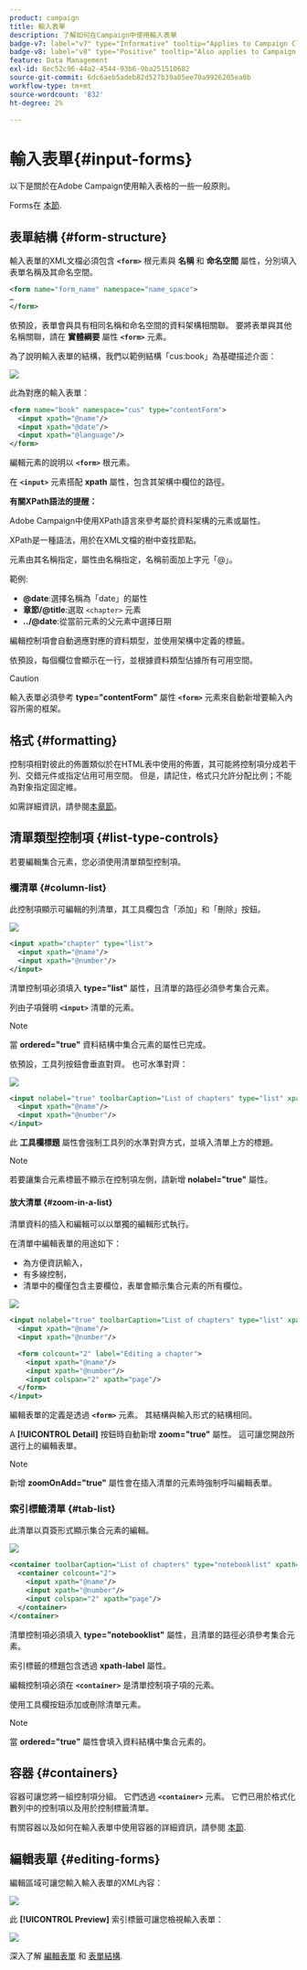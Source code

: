 ```yaml
---
product: campaign
title: 輸入表單
description: 了解如何在Campaign中使用輸入表單
badge-v7: label="v7" type="Informative" tooltip="Applies to Campaign Classic v7"
badge-v8: label="v8" type="Positive" tooltip="Also applies to Campaign v8"
feature: Data Management
exl-id: 8ec52c96-44a2-4544-93b6-9ba251510682
source-git-commit: 6dc6aeb5adeb82d527b39a05ee70a9926205ea0b
workflow-type: tm+mt
source-wordcount: '832'
ht-degree: 2%

---
```


# 輸入表單{#input-forms}



以下是關於在Adobe Campaign使用輸入表格的一些一般原則。

Forms在 [本節](../../configuration/using/identifying-a-form.md).

## 表單結構 {#form-structure}

輸入表單的XML文檔必須包含 **`<form>`** 根元素與 **名稱** 和 **命名空間** 屬性，分別填入表單名稱及其命名空間。

```xml
<form name="form_name" namespace="name_space">
…
</form>
```

依預設，表單會與具有相同名稱和命名空間的資料架構相關聯。 要將表單與其他名稱關聯，請在 **實體綱要** 屬性 **`<form>`** 元素。

為了說明輸入表單的結構，我們以範例結構「cus:book」為基礎描述介面：

![](assets/d_ncs_content_form1.png)

此為對應的輸入表單：

```xml
<form name="book" namespace="cus" type="contentForm">
  <input xpath="@name"/>
  <input xpath="@date"/>
  <input xpath="@language"/>
</form>
```

編輯元素的說明以 **`<form>`** 根元素。

在 **`<input>`** 元素搭配 **xpath** 屬性，包含其架構中欄位的路徑。

**有關XPath語法的提醒：**

Adobe Campaign中使用XPath語言來參考屬於資料架構的元素或屬性。

XPath是一種語法，用於在XML文檔的樹中查找節點。

元素由其名稱指定，屬性由名稱指定，名稱前面加上字元「@」。

範例:

* **@date**:選擇名稱為「date」的屬性
* **章節/@title**:選取 `<chapter>` 元素
* **../@date**:從當前元素的父元素中選擇日期

編輯控制項會自動適應對應的資料類型，並使用架構中定義的標籤。

依預設，每個欄位會顯示在一行，並根據資料類型佔據所有可用空間。

>[!CAUTION]
>
>輸入表單必須參考 **type=&quot;contentForm&quot;** 屬性 **`<form>`** 元素來自動新增要輸入內容所需的框架。

## 格式 {#formatting}

控制項相對彼此的佈置類似於在HTML表中使用的佈置，其可能將控制項分成若干列、交錯元件或指定佔用可用空間。 但是，請記住，格式只允許分配比例；不能為對象指定固定維。

如需詳細資訊，請參閱[本章節](../../configuration/using/form-structure.md#formatting)。

## 清單類型控制項 {#list-type-controls}

若要編輯集合元素，您必須使用清單類型控制項。

### 欄清單 {#column-list}

此控制項顯示可編輯的列清單，其工具欄包含「添加」和「刪除」按鈕。

![](assets/d_ncs_content_form4.png)

```xml
<input xpath="chapter" type="list">
  <input xpath="@name"/>
  <input xpath="@number"/>
</input>
```

清單控制項必須填入 **type=&quot;list&quot;** 屬性，且清單的路徑必須參考集合元素。

列由子項聲明 **`<input>`** 清單的元素。

>[!NOTE]
>
>當 **ordered=&quot;true&quot;** 資料結構中集合元素的屬性已完成。

依預設，工具列按鈕會垂直對齊。 也可水準對齊：

![](assets/d_ncs_content_form5.png)

```xml
<input nolabel="true" toolbarCaption="List of chapters" type="list" xpath="chapter">
  <input xpath="@name"/>
  <input xpath="@number"/>
</input>
```

此 **工具欄標題** 屬性會強制工具列的水準對齊方式，並填入清單上方的標題。

>[!NOTE]
>
>若要讓集合元素標籤不顯示在控制項左側，請新增 **nolabel=&quot;true&quot;** 屬性。

#### 放大清單 {#zoom-in-a-list}

清單資料的插入和編輯可以以單獨的編輯形式執行。

在清單中編輯表單的用途如下：

* 為方便資訊輸入，
* 有多線控制，
* 清單中的欄僅包含主要欄位，表單會顯示集合元素的所有欄位。

![](assets/d_ncs_content_form7.png)

```xml
<input nolabel="true" toolbarCaption="List of chapters" type="list" xpath="chapter" zoom="true" zoomOnAdd="true">
  <input xpath="@name"/>
  <input xpath="@number"/>

  <form colcount="2" label="Editing a chapter">
    <input xpath="@name"/>
    <input xpath="@number"/>
    <input colspan="2" xpath="page"/>
  </form>
</input>
```

編輯表單的定義是透過 **`<form>`** 元素。 其結構與輸入形式的結構相同。

A **[!UICONTROL Detail]** 按鈕時自動新增 **zoom=&quot;true&quot;** 屬性。 這可讓您開啟所選行上的編輯表單。

>[!NOTE]
>
>新增 **zoomOnAdd=&quot;true&quot;** 屬性會在插入清單的元素時強制呼叫編輯表單。

### 索引標籤清單 {#tab-list}

此清單以頁簽形式顯示集合元素的編輯。

![](assets/d_ncs_content_form6.png)

```xml
<container toolbarCaption="List of chapters" type="notebooklist" xpath="chapter" xpath-label="@name">
  <container colcount="2">
    <input xpath="@name"/>
    <input xpath="@number"/>
    <input colspan="2" xpath="page"/>
  </container>
</container>
```

清單控制項必須填入 **type=&quot;notebooklist&quot;** 屬性，且清單的路徑必須參考集合元素。

索引標籤的標題包含透過 **xpath-label** 屬性。

編輯控制項必須在 **`<container>`** 是清單控制項子項的元素。

使用工具欄按鈕添加或刪除清單元素。

>[!NOTE]
>
>當 **ordered=&quot;true&quot;** 屬性會填入資料結構中集合元素的。

## 容器 {#containers}

容器可讓您將一組控制項分組。 它們透過 **`<container>`** 元素。 它們已用於格式化數列中的控制項以及用於控制標籤清單。

有關容器以及如何在輸入表單中使用容器的詳細資訊，請參閱 [本節](../../configuration/using/form-structure.md#containers).

## 編輯表單 {#editing-forms}

編輯區域可讓您輸入輸入表單的XML內容：

![](assets/d_ncs_content_form12.png)

此 **[!UICONTROL Preview]** 索引標籤可讓您檢視輸入表單：

![](assets/d_ncs_content_form13.png)

深入了解 [編輯表單](../../configuration/using/editing-forms.md) 和 [表單結構](../../configuration/using/form-structure.md).
